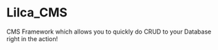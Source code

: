 # Lilca_CMS
CMS Framework which allows you to quickly do CRUD to your Database right in the action!
